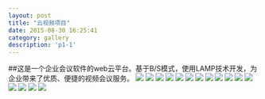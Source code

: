 ```yaml
---
layout: post
title: "云视频项目"
date: 2015-08-30 16:25:41
category: gallery
description: 'p1-1'
---
```

##这是一个企业会议软件的web云平台。基于B/S模式，使用LAMP技术开发，为企业带来了优质、便捷的视频会议服务。
![](https://github.com/jingzihub/myspace/blob/gh-pages/images/yunshiping/p1-1.png)
![](https://github.com/jingzihub/myspace/blob/gh-pages/images/yunshiping/p1-2.png)
![](https://github.com/jingzihub/myspace/blob/gh-pages/images/yunshiping/p1-3.png)
![](https://github.com/jingzihub/myspace/blob/gh-pages/images/yunshiping/p1-5.png)
![](https://github.com/jingzihub/myspace/blob/gh-pages/images/yunshiping/p1-6.png)
![](https://github.com/jingzihub/myspace/blob/gh-pages/images/yunshiping/p1-7.png)
![](https://github.com/jingzihub/myspace/blob/gh-pages/images/yunshiping/p1-8.png)
![](https://github.com/jingzihub/myspace/blob/gh-pages/images/yunshiping/p1-9.png)
![](https://github.com/jingzihub/myspace/blob/gh-pages/images/yunshiping/p1-10.png)
![](https://github.com/jingzihub/myspace/blob/gh-pages/images/yunshiping/p1-11.png)
![](https://github.com/jingzihub/myspace/blob/gh-pages/images/yunshiping/p1-12.png)
![](https://github.com/jingzihub/myspace/blob/gh-pages/images/yunshiping/p1-13.png)
![](https://github.com/jingzihub/myspace/blob/gh-pages/images/yunshiping/p1-14.png)
![](https://github.com/jingzihub/myspace/blob/gh-pages/images/yunshiping/p1-15.png)
![](https://github.com/jingzihub/myspace/blob/gh-pages/images/yunshiping/p1-16.png)
![](https://github.com/jingzihub/myspace/blob/gh-pages/images/yunshiping/p1-17.png)
